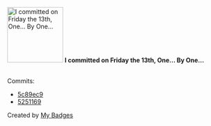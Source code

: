<img src="https://my-badges.github.io/my-badges/friday-13.png" alt="I committed on Friday the 13th, One… By One…" title="I committed on Friday the 13th, One… By One…" width="128">
<strong>I committed on Friday the 13th, One… By One…</strong>
<br><br>

Commits:

- <a href="https://github.com/mdevils/api-typescript-generator/commit/5c89ec93be0c19689777134ba843635b44491443">5c89ec9</a>
- <a href="https://github.com/mdevils/api-typescript-generator/commit/52511696dfa96251b85c441323dd1bbd39c1585d">5251169</a>


Created by <a href="https://github.com/my-badges/my-badges">My Badges</a>
